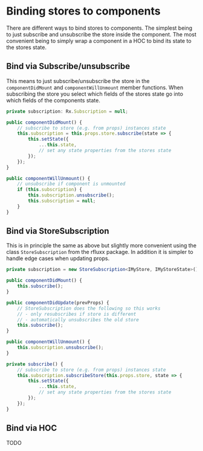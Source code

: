 # Binding stores to components

There are different ways to bind stores to components. The simplest being to just subscribe and unsubscribe the store inside the component. The most convenient being to simply wrap a component in a HOC to bind its state to the stores state.

## Bind via Subscribe/unsubscribe

This means to just subscribe/unsubscribe the store in the `componentDidMount` and `componentWillUnmount` member functions. When subscribing the store you select which fields of the stores state go into which fields of the components state.

```typescript
private subscription: Rx.Subscription = null;

public componentDidMount() {
    // subscribe to store (e.g. from props) instances state 
    this.subscription = this.props.store.subscribe(state => {
        this.setState({
            ...this.state,
            // set any state properties from the stores state
        });
    });
}

public componentWillUnmount() {
    // unsubscribe if component is unmounted
    if (this.subscription) {
        this.subscription.unsubscribe();
        this.subscription = null;
    }
}
```

## Bind via StoreSubscription

This is in principle the same as above but slightly more convenient using the class `StoreSubscription` from the rfluxx package. In addition it is simpler to handle edge cases when updating props.

```typescript
private subscription = new StoreSubscription<IMyStore, IMyStoreState>();

public componentDidMount() {
    this.subscribe();
}

public componentDidUpdate(prevProps) {
    // StoreSubscription does the following so this works
    // - only resubscribes if store is different
    // - automatically unsubscribes the old store
    this.subscribe();
}

public componentWillUnmount() {
    this.subscription.unsubscribe();
}

private subscribe() {
    // subscribe to store (e.g. from props) instances state 
    this.subscription.subscribeStore(this.props.store, state => {
        this.setState({
            ...this.state,
            // set any state properties from the stores state
        });
    });
}
```

## Bind via HOC

TODO